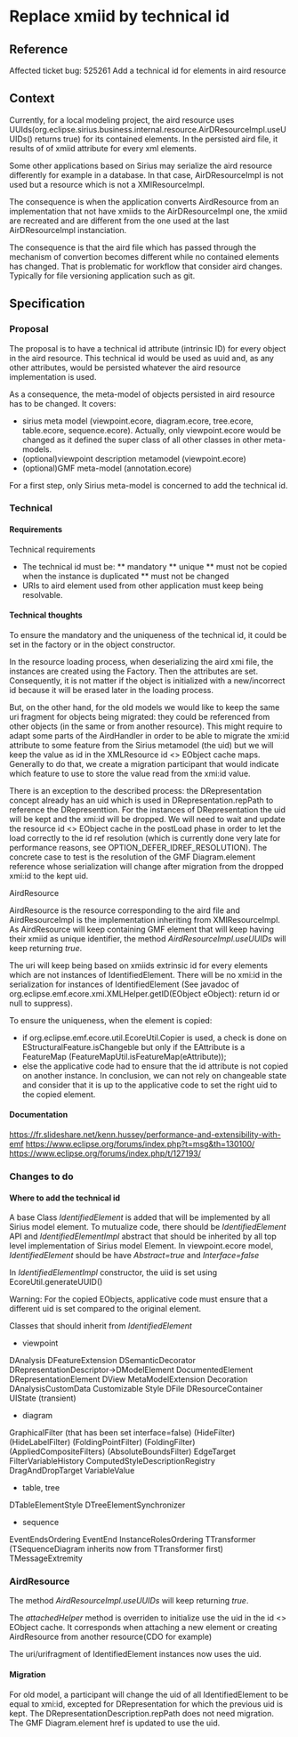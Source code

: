 
# Replace xmiid by technical id



## Reference

Affected ticket
bug: 525261 Add a technical id for elements in aird resource


## Context

Currently, for a local modeling project, the aird resource uses UUIds(org.eclipse.sirius.business.internal.resource.AirDResourceImpl.useUUIDs() returns true) for its contained elements.
In the persisted aird file, it results of of xmiid attribute for every xml elements.

Some other applications based on Sirius may serialize the aird resource differently for example in a database. In that case, AirDResourceImpl is not used but a resource which is not a XMIResourceImpl.

The consequence is when the application converts AirdResource from an implementation that not have xmiids to the AirDResourceImpl one, the xmiid are recreated and are different from the one used at the last AirDResourceImpl instanciation.

The consequence is that the aird file which has passed through the mechanism of convertion becomes different while no contained elements has changed.
That is problematic for workflow that consider aird changes. Typically for file versioning application such as git.


## Specification

### Proposal

The proposal is to have a technical id attribute (intrinsic ID) for every object in the aird resource. This technical id would be used as uuid and, as any other attributes, would be persisted whatever the aird resource implementation is used.

As a consequence, the meta-model of objects persisted in aird resource has to be changed. It covers:
* sirius meta model (viewpoint.ecore, diagram.ecore, tree.ecore, table.ecore, sequence.ecore). Actually, only viewpoint.ecore would be changed as it defined the super class of all other classes in other meta-models.
* (optional)viewpoint description metamodel (viewpoint.ecore)
* (optional)GMF meta-model (annotation.ecore)

For a first step, only Sirius meta-model is concerned to add the technical id.


### Technical

#### Requirements

Technical requirements
* The technical id must be:
** mandatory
** unique
** must not be copied when the instance is duplicated
** must not be changed
* URIs to aird element used from other application must keep being resolvable.

#### Technical thoughts

To ensure the mandatory and the uniqueness of the technical id, it could be set in the factory or in the object constructor.

In the resource loading process, when deserializing the aird xmi file, the instances are created using the Factory. Then the attributes are set.
Consequently, it is not matter if the object is initialized with a new/incorrect id because it will be erased later in the loading process.

But, on the other hand, for the old models we would like to keep the same uri fragment for objects being migrated: they could be referenced from other objects (in the same or from another resource). This might require to adapt some parts of the AirdHandler in order to be able to migrate the xmi:id attribute to some feature from the Sirius metamodel (the uid) but we will keep the value as id in the XMLResource id <> EObject cache maps. Generally to do that, we create a migration participant that would indicate which feature to use to store the value read from the xmi:id value. 

There is an exception to the described process: the DRepresentation concept already has an uid which is used in DRepresentation.repPath to reference the DRepresenttion. For the instances of DRepresentation the uid will be kept and the xmi:id will be dropped. We will need to wait and update the resource id <> EObject cache in the postLoad phase in order to let the load correctly to the id ref resolution (which is currently done very late for performance reasons, see OPTION_DEFER_IDREF_RESOLUTION). The concrete case to test is the resolution of the GMF Diagram.element reference whose serialization will change after migration from the dropped xmi:id to the kept uid.

AirdResource

AirdResource is the resource corresponding to the aird file and AirdResourceImpl is the implementation inheriting from XMIResourceImpl.
As AirdResource will keep containing GMF element that will keep having their xmiid as unique identifier, the method *AirdResourceImpl.useUUIDs* will keep returning *true*.

The uri will keep being based on xmiids extrinsic id for every elements which are not instances of IdentifiedElement.
There will be no xmi:id in the serialization for instances of IdentifiedElement (See javadoc of org.eclipse.emf.ecore.xmi.XMLHelper.getID(EObject eObject): return id or null to suppress).

To ensure the uniqueness, when the element is copied:
* if org.eclipse.emf.ecore.util.EcoreUtil.Copier is used, a check is done on EStructuralFeature.isChangeble but only if the EAttribute is a FeatureMap (FeatureMapUtil.isFeatureMap(eAttribute));
* else the applicative code had to ensure that the id attribute is not copied on another instance.
In conclusion, we can not rely on changeable state and consider that it is up to the applicative code to set the right uid to the copied element. 


#### Documentation

https://fr.slideshare.net/kenn.hussey/performance-and-extensibility-with-emf
https://www.eclipse.org/forums/index.php?t=msg&th=130100/
https://www.eclipse.org/forums/index.php/t/127193/


### Changes to do 

#### Where to add the technical id

A base Class *IdentifiedElement* is added that will be implemented by all Sirius model element. To mutualize code, there should be *IdentifiedElement* API and *IdentifiedElementImpl* abstract that should be inherited by all top level implementation of Sirius model Element.
In viewpoint.ecore model, *IdentifiedElement* should be have _Abstract=true_ and _Interface=false_

In *IdentifiedElementImpl* constructor, the uiid is set using EcoreUtil.generateUUID()

Warning: For the copied EObjects, applicative code must ensure that a different uid is set compared to the original element.

Classes that should inherit from *IdentifiedElement*
* viewpoint

DAnalysis
DFeatureExtension
DSemanticDecorator
DRepresentationDescriptor->DModelElement
DocumentedElement
DRepresentationElement
DView
MetaModelExtension
Decoration
DAnalysisCustomData
Customizable
Style
DFile
DResourceContainer
UIState (transient)

* diagram

GraphicalFilter (that has been set interface=false)
(HideFilter)
(HideLabelFilter)
(FoldingPointFilter)
(FoldingFilter)
(AppliedCompositeFilters)
(AbsoluteBoundsFilter)
EdgeTarget
FilterVariableHistory
ComputedStyleDescriptionRegistry
DragAndDropTarget
VariableValue

* table, tree

DTableElementStyle
DTreeElementSynchronizer

* sequence

EventEndsOrdering
EventEnd
InstanceRolesOrdering
TTransformer
(TSequenceDiagram inherits now from TTransformer first)
TMessageExtremity


### AirdResource


The method *AirdResourceImpl.useUUIDs* will keep returning *true*.

The *attachedHelper* method is overriden to initialize use the uid in the id <> EObject cache. It corresponds when attaching a new element or creating AirdResource from another resource(CDO for example)

The uri/urifragment of IdentifiedElement instances now uses the uid.


#### Migration

For old model, a participant will change the uid of all IdentifiedElement to be equal to xmi:id, excepted for DRepresentation for which the previous uid is kept.
The DRepresentationDescription.repPath does not need migration. The GMF Diagram.element href is updated to use the uid.


